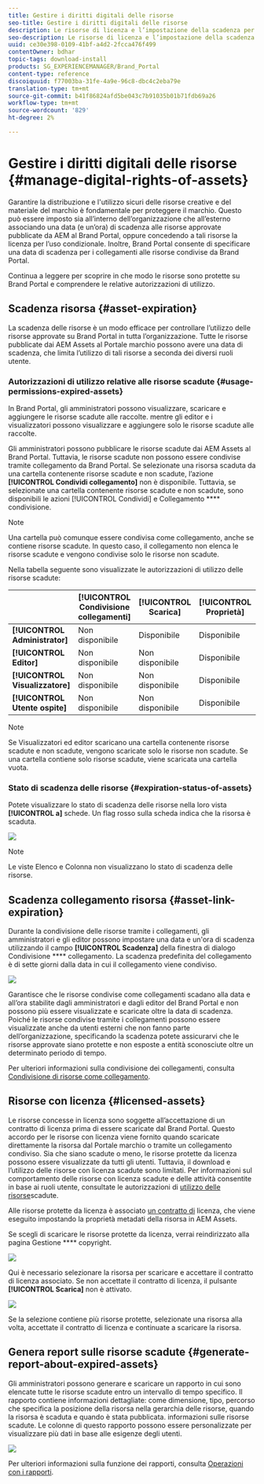 ```yaml
---
title: Gestire i diritti digitali delle risorse
seo-title: Gestire i diritti digitali delle risorse
description: Le risorse di licenza e l’impostazione della scadenza per le risorse e i collegamenti condivisi garantiscono l’utilizzo controllato di tali risorse e la loro salvaguardia.
seo-description: Le risorse di licenza e l’impostazione della scadenza per le risorse e i collegamenti condivisi garantiscono l’utilizzo controllato di tali risorse e la loro salvaguardia.
uuid: ce30e398-0109-41bf-a4d2-2fcca476f499
contentOwner: bdhar
topic-tags: download-install
products: SG_EXPERIENCEMANAGER/Brand_Portal
content-type: reference
discoiquuid: f77003ba-31fe-4a9e-96c8-dbc4c2eba79e
translation-type: tm+mt
source-git-commit: b41f86824afd5be043c7b91035b01b71fdb69a26
workflow-type: tm+mt
source-wordcount: '829'
ht-degree: 2%

---
```



# Gestire i diritti digitali delle risorse {#manage-digital-rights-of-assets}

Garantire la distribuzione e l&#39;utilizzo sicuri delle risorse creative e del materiale del marchio è fondamentale per proteggere il marchio. Questo può essere imposto sia all’interno dell’organizzazione che all’esterno associando una data (e un’ora) di scadenza alle risorse approvate pubblicate da AEM al Brand Portal, oppure concedendo a tali risorse la licenza per l’uso condizionale. Inoltre, Brand Portal consente di specificare una data di scadenza per i collegamenti alle risorse condivise da Brand Portal.

Continua a leggere per scoprire in che modo le risorse sono protette su Brand Portal e comprendere le relative autorizzazioni di utilizzo.

## Scadenza risorsa {#asset-expiration}

La scadenza delle risorse è un modo efficace per controllare l’utilizzo delle risorse approvate su Brand Portal in tutta l’organizzazione. Tutte le risorse pubblicate dai AEM Assets al Portale marchio possono avere una data di scadenza, che limita l’utilizzo di tali risorse a seconda dei diversi ruoli utente.

### Autorizzazioni di utilizzo relative alle risorse scadute {#usage-permissions-expired-assets}

In Brand Portal, gli amministratori possono visualizzare, scaricare e aggiungere le risorse scadute alle raccolte. mentre gli editor e i visualizzatori possono visualizzare e aggiungere solo le risorse scadute alle raccolte.

Gli amministratori possono pubblicare le risorse scadute dai AEM Assets al Brand Portal. Tuttavia, le risorse scadute non possono essere condivise tramite collegamento da Brand Portal. Se selezionate una risorsa scaduta da una cartella contenente risorse scadute e non scadute, l’azione **[!UICONTROL Condividi collegamento]** non è disponibile. Tuttavia, se selezionate una cartella contenente risorse scadute e non scadute, sono disponibili le azioni [!UICONTROL Condividi] e Collegamento **** condivisione.

>[!NOTE]
>
>Una cartella può comunque essere condivisa come collegamento, anche se contiene risorse scadute. In questo caso, il collegamento non elenca le risorse scadute e vengono condivise solo le risorse non scadute.

Nella tabella seguente sono visualizzate le autorizzazioni di utilizzo delle risorse scadute:

|  | **[!UICONTROL Condivisione collegamenti]** | **[!UICONTROL Scarica]** | **[!UICONTROL Proprietà]** | **[!UICONTROL Aggiungi alla raccolta]** | **[!UICONTROL Elimina]** |
|---|---|---|---|---|---|
| **[!UICONTROL Administrator]** | Non disponibile | Disponibile | Disponibile | Disponibile | Disponibile |
| **[!UICONTROL Editor]** | Non disponibile | Non disponibile | Disponibile | Disponibile | Non disponibile |
| **[!UICONTROL Visualizzatore]** | Non disponibile | Non disponibile | Disponibile | Disponibile | Non disponibile |
| **[!UICONTROL Utente ospite]** | Non disponibile | Non disponibile | Disponibile | Disponibile | Non disponibile |

>[!NOTE]
>
>Se Visualizzatori ed editor scaricano una cartella contenente risorse scadute e non scadute, vengono scaricate solo le risorse non scadute. Se una cartella contiene solo risorse scadute, viene scaricata una cartella vuota.

### Stato di scadenza delle risorse {#expiration-status-of-assets}

Potete visualizzare lo stato di scadenza delle risorse nella loro vista **[!UICONTROL a]** schede. Un flag rosso sulla scheda indica che la risorsa è scaduta.

![](assets/expired_assets_cardview.png)

>[!NOTE]
>
>Le viste Elenco e Colonna non visualizzano lo stato di scadenza delle risorse.

## Scadenza collegamento risorsa {#asset-link-expiration}

Durante la condivisione delle risorse tramite i collegamenti, gli amministratori e gli editor possono impostare una data e un&#39;ora di scadenza utilizzando il campo **[!UICONTROL Scadenza]** della finestra di dialogo Condivisione **** collegamento. La scadenza predefinita del collegamento è di sette giorni dalla data in cui il collegamento viene condiviso.

![](assets/asset-link-sharing.png)

Garantisce che le risorse condivise come collegamenti scadano alla data e all’ora stabilite dagli amministratori e dagli editor del Brand Portal e non possono più essere visualizzate e scaricate oltre la data di scadenza. Poiché le risorse condivise tramite i collegamenti possono essere visualizzate anche da utenti esterni che non fanno parte dell’organizzazione, specificando la scadenza potete assicurarvi che le risorse approvate siano protette e non esposte a entità sconosciute oltre un determinato periodo di tempo.

Per ulteriori informazioni sulla condivisione dei collegamenti, consulta [Condivisione di risorse come collegamento](../using/brand-portal-link-share.md).

## Risorse con licenza {#licensed-assets}

Le risorse concesse in licenza sono soggette all’accettazione di un contratto di licenza prima di essere scaricate dal Brand Portal. Questo accordo per le risorse con licenza viene fornito quando scaricate direttamente la risorsa dal Portale marchio o tramite un collegamento condiviso. Sia che siano scadute o meno, le risorse protette da licenza possono essere visualizzate da tutti gli utenti. Tuttavia, il download e l’utilizzo delle risorse con licenza scadute sono limitati. Per informazioni sul comportamento delle risorse con licenza scadute e delle attività consentite in base ai ruoli utente, consultate le autorizzazioni di [utilizzo delle risorse](../using/manage-digital-rights-of-assets.md#usage-permissions-expired-assets)scadute.

Alle risorse protette da licenza è associato [un contratto di](https://helpx.adobe.com/experience-manager/6-5/assets/using/drm.html#DigitalRightsManagementinAssets) licenza, che viene eseguito impostando la proprietà [](https://helpx.adobe.com/experience-manager/6-5/assets/using/drm.html#DigitalRightsManagementinAssets) metadati della risorsa in AEM Assets.

Se scegli di scaricare le risorse protette da licenza, verrai reindirizzato alla pagina Gestione **** copyright.

![](assets/asset-copyright-mgmt.png)

Qui è necessario selezionare la risorsa per scaricare e accettare il contratto di licenza associato. Se non accettate il contratto di licenza, il pulsante **[!UICONTROL Scarica]** non è attivato.

![](assets/licensed-asset-download-2.png)

Se la selezione contiene più risorse protette, selezionate una risorsa alla volta, accettate il contratto di licenza e continuate a scaricare la risorsa.

## Genera report sulle risorse scadute {#generate-report-about-expired-assets}

Gli amministratori possono generare e scaricare un rapporto in cui sono elencate tutte le risorse scadute entro un intervallo di tempo specifico. Il rapporto contiene informazioni dettagliate: come dimensione, tipo, percorso che specifica la posizione della risorsa nella gerarchia delle risorse, quando la risorsa è scaduta e quando è stata pubblicata. informazioni sulle risorse scadute. Le colonne di questo rapporto possono essere personalizzate per visualizzare più dati in base alle esigenze degli utenti.

![](assets/assets-expired.png)

Per ulteriori informazioni sulla funzione dei rapporti, consulta [Operazioni con i rapporti](../using/brand-portal-reports.md#work-with-reports).
